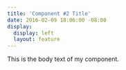 ```yaml
---
title: 'Component #2 Title'
date: 2016-02-09 18:06:00 -08:00
display:
  display: left
  layout: feature
---
```


This is the body text of my component.